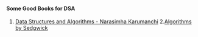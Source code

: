 #### Some Good Books for DSA

1. [Data Structures and Algorithms - Narasimha Karumanchi](https://github.com/avinash201199/DSA-Resources/blob/main/Books/Data%20Structures%20and%20Algorithms%20-%20Narasimha%20Karumanchi%20.pdf)
2.[Algorithms by Sedgwick](https://github.com/avinash201199/DSA-Resources/blob/main/Books/Algorithms%20by%20Sedgwick.pdf)

